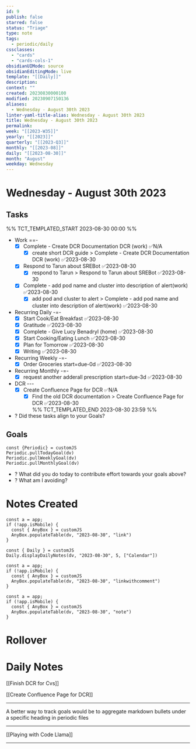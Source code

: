 ```yaml
---
id: 9
publish: false
starred: false
status: "Triage"
type: note
tags:
  - periodic/daily
cssclasses:
  - "cards"
  - "cards-cols-1"
obsidianUIMode: source
obsidianEditingMode: live
template: "[[Daily]]"
description: 
context: ""
created: 20230830000100
modified: 20230907150136
aliases:
  - Wednesday - August 30th 2023
linter-yaml-title-alias: Wednesday - August 30th 2023
title: Wednesday - August 30th 2023
permalink: 
week: "[[2023-W35]]"
yearly: "[[2023]]"
quarterly: "[[2023-Q3]]"
monthly: "[[2023-08]]"
daily: "[[2023-08-30]]"
month: "August"
weekday: Wednesday
---
```


# Wednesday - August 30th 2023

## Tasks

%% TCT_TEMPLATED_START 2023-08-30 00:00 %%
* Work ==-
    - [x] Complete - Create DCR Documentation DCR (work) ✅N/A
        - [x] create short DCR guide > Complete - Create DCR Documentation DCR (work) ✅2023-08-30
    - [x] Respond to Tarun about SREBot ✅2023-08-30
        - [x] respond to Tarun > Respond to Tarun about SREBot ✅2023-08-30
    - [x] Complete - add pod name and cluster into description of alert(work) ✅2023-08-30
        - [x] add pod and cluster to alert > Complete - add pod name and cluster into description of alert(work) ✅2023-08-30
* Recurring Daily -=-
    - [x] Start Cook/Eat Breakfast ✅2023-08-30
    - [x] Gratitude ✅2023-08-30
    - [x] Complete - Give Lucy Benadryl (home) ✅2023-08-30
    - [x] Start Cooking/Eating Lunch ✅2023-08-30
    - [x] Plan for Tomorrow ✅2023-08-30
    - [x] Writing ✅2023-08-30
* Recurring Weekly -=-
    - [x] Order Groceries start=due-0d ✅2023-08-30
* Recurring Monthly -=-
    - [x] request another adderall prescription start=due-3d ✅2023-08-30
* DCR ---
    - [x] Create Confluence Page for DCR ✅N/A
        - [x] Find the old DCR documentation > Create Confluence Page for DCR ✅2023-08-30  
%% TCT_TEMPLATED_END 2023-08-30 23:59 %%
* ? Did these tasks align to your Goals?

## Goals

```dataviewjs
const {Periodic} = customJS
Periodic.pullTodayGoal(dv)
Periodic.pullWeeklyGoal(dv)
Periodic.pullMonthlyGoal(dv)
```
* ? What did you do today to contribute effort towards your goals above?
* ? What am I avoiding?

# Notes Created

```dataviewjs
const a = app;
if (!app.isMobile) {
  const { AnyBox } = customJS
  AnyBox.populateTable(dv, "2023-08-30", "link")
}
```

```dataviewjs
const { Daily } = customJS
Daily.displayDailyNotes(dv, "2023-08-30", 5, ["Calendar"])
```

```dataviewjs
const a = app;
if (!app.isMobile) {
  const { AnyBox } = customJS
  AnyBox.populateTable(dv, "2023-08-30", "linkwithcomment")
}
```

```dataviewjs
const a = app;
if (!app.isMobile) {
  const { AnyBox } = customJS
  AnyBox.populateTable(dv, "2023-08-30", "note")
}
```

# Rollover




# Daily Notes



[[Finish DCR for Cvs]]


[[Create Confluence Page for DCR]]


---


A better way to track goals would be to aggregate markdown bullets under a specific heading in periodic files


---


[[Playing with Code Llama]]

---
